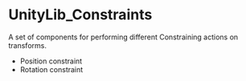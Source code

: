 # UnityLib_Constraints

A set of components for performing different Constraining actions on transforms.

 * Position constraint 
 * Rotation constraint
